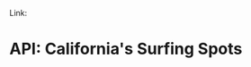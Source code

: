 Link: 

# API: California's Surfing Spots
	                                                                                                                                                                                                                                                                                                                                                                                                                               
